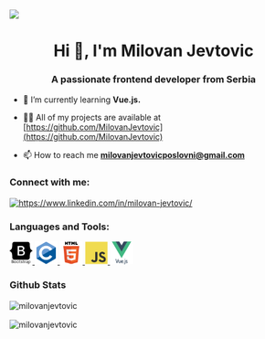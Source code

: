 <img width = "1500" align = "center" src="https://miro.medium.com/v2/resize:fit:720/1*mB6YLIGqIk1hTzU6Fb12zQ.gif">

<h1 align="center">Hi 👋, I'm Milovan Jevtovic</h1>
<h3 align="center">A passionate frontend developer from Serbia</h3>

- 🌱 I’m currently learning **Vue.js.**

- 👨‍💻 All of my projects are available at [https://github.com/MilovanJevtovic](https://github.com/MilovanJevtovic)

- 📫 How to reach me **milovanjevtovicposlovni@gmail.com**

<h3 align="left">Connect with me:</h3>
<p align="left">
<a href="https://linkedin.com/in/https://www.linkedin.com/in/milovan-jevtovic/" target="blank"><img align="center" src="https://raw.githubusercontent.com/rahuldkjain/github-profile-readme-generator/master/src/images/icons/Social/linked-in-alt.svg" alt="https://www.linkedin.com/in/milovan-jevtovic/" height="30" width="40" /></a>
</p>

<h3 align="left">Languages and Tools:</h3>
<p align="left"> <a href="https://getbootstrap.com" target="_blank" rel="noreferrer"> <img src="https://raw.githubusercontent.com/devicons/devicon/master/icons/bootstrap/bootstrap-plain-wordmark.svg" alt="bootstrap" width="40" height="40"/> </a> <a href="https://www.cprogramming.com/" target="_blank" rel="noreferrer"> <img src="https://raw.githubusercontent.com/devicons/devicon/master/icons/c/c-original.svg" alt="c" width="40" height="40"/> </a> <a href="https://www.w3.org/html/" target="_blank" rel="noreferrer"> <img src="https://raw.githubusercontent.com/devicons/devicon/master/icons/html5/html5-original-wordmark.svg" alt="html5" width="40" height="40"/> </a> <a href="https://developer.mozilla.org/en-US/docs/Web/JavaScript" target="_blank" rel="noreferrer"> <img src="https://raw.githubusercontent.com/devicons/devicon/master/icons/javascript/javascript-original.svg" alt="javascript" width="40" height="40"/> </a> <a href="https://vuejs.org/" target="_blank" rel="noreferrer"> <img src="https://raw.githubusercontent.com/devicons/devicon/master/icons/vuejs/vuejs-original-wordmark.svg" alt="vuejs" width="40" height="40"/> </a> </p>


<h3>Github Stats</h3>

<p><img align="center" src="https://github-readme-stats.vercel.app/api/top-langs?username=milovanjevtovic&show_icons=true&theme=dark&locale=en&layout=compact" alt="milovanjevtovic" /></p>

<p><img align="center" src="https://github-readme-streak-stats.herokuapp.com/?user=milovanjevtovic&theme=dark" alt="milovanjevtovic" /></p>
